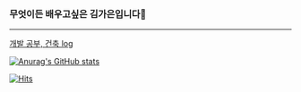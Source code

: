 ### 무엇이든 배우고싶은 김가은입니다👋
 
------


<a href="https://binggamel.tistory.com" target="_blank">개발 공부, 건축 log</a>



[![Anurag's GitHub stats](https://github-readme-stats.vercel.app/api?username=binggamel)](https://github.com/anuraghazra/github-readme-stats)


[![Hits](https://hits.seeyoufarm.com/api/count/incr/badge.svg?url=https%3A%2F%2Fgithub.com%2Fbinggamel&count_bg=%23000000&title_bg=%23555555&icon=&icon_color=%23E7E7E7&title=github&edge_flat=false)](https://hits.seeyoufarm.com)

